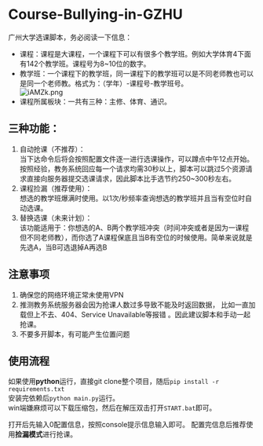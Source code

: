 # Course-Bullying-in-GZHU
广州大学选课脚本，务必阅读一下信息：
- 课程：课程是大课程，一个课程下可以有很多个教学班。例如大学体育4下面有142个教学班。课程号为8~10位的数字。
- 教学班：一个课程下的教学班，同一课程下的教学班可以是不同老师教也可以是同一个老师教。格式为：（学年）-课程号-教学班号。  
![iAMZk.png](https://s1.328888.xyz/2022/04/14/iAMZk.png)
- 课程所属板块：一共有三种：主修、体育、通识。

## 三种功能：
1. 自动抢课（不推荐）：  
当下达命令后将会按照配置文件逐一进行选课操作，可以蹲点中午12点开始。按照经验，教务系统回应每一个请求均需30秒以上，脚本可以跳过5个资源请求直接向服务器提交选课请求，因此脚本比手选节约250~300秒左右。
2. 课程捡漏（推荐使用）：  
想选的教学班爆满时使用。以1次/秒频率查询想选的教学班并且当有空位时自动选课。
3. 替换选课（未来计划）：  
该功能适用于：你想选的A、B两个教学班冲突（时间冲突或者是因为一课程但不同老师教），而你选了A课程保底且当B有空位的时候使用。简单来说就是先选A，当B可选退掉A再选B

## 注意事项
1. 确保您的网络环境正常未使用VPN  
2. 推测教务系统服务器会因为抢课人数过多导致不能及时返回数据， 比如一直加载但上不去、404、Service Unavailable等报错 。因此建议脚本和手动一起抢课。  
3. 不要多开脚本，有可能产生位置问题  
  
## 使用流程
如果使用**python**运行，直接git clone整个项目，随后`pip install -r requirements.txt`  
安装完依赖后`python main.py`运行。  
win端嫌麻烦可以下载压缩包，然后在解压双击打开`START.bat`即可。  

打开后先输入0配置信息，按照console提示信息输入即可。
配置完信息后推荐使用**捡漏模式**进行抢课。

